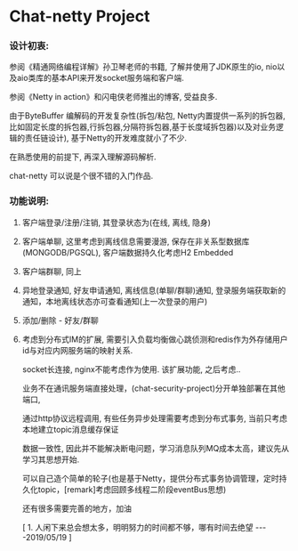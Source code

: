 # Chat-netty Project

### 设计初衷: 

参阅《精通网络编程详解》孙卫琴老师的书籍, 了解并使用了JDK原生的io, nio以及aio类库的基本API来开发socket服务端和客户端.

参阅《Netty in action》和闪电侠老师推出的博客, 受益良多.

由于ByteBuffer 编解码的开发复杂性(拆包/粘包, Netty内置提供一系列的拆包器, 比如固定长度的拆包器,行拆包器,分隔符拆包器,基于长度域拆包器)以及对业务逻辑的责任链设计), 基于Netty的开发难度就小了不少.

在熟悉使用的前提下, 再深入理解源码解析.

chat-netty 可以说是个很不错的入门作品.

### 功能说明:

1.  客户端登录/注册/注销, 其登录状态为(在线, 离线, 隐身)

2.  客户端单聊, 这里考虑到离线信息需要漫游, 保存在非关系型数据库(MONGODB/PGSQL), 客户端数据持久化考虑H2 Embedded

3.  客户端群聊, 同上

4.  异地登录通知, 好友申请通知, 离线信息(单聊/群聊)通知, 登录服务端获取新的通知，本地离线状态亦可查看通知(上一次登录的用户)

5.  添加/删除 - 好友/群聊

6.  考虑到分布式IM的扩展, 需要引入负载均衡做心跳侦测和redis作为外存储用户id与对应内网服务端的映射关系.

    socket长连接, nginx不能考虑作为使用. 该扩展功能, 之后考虑..
    
    业务不在通讯服务端直接处理，(chat-security-project)分开单独部署在其他端口,
    
    通过http协议远程调用, 有些任务异步处理需要考虑到分布式事务, 当前只考虑本地建立topic消息缓存保证
    
    数据一致性, 因此并不能解决断电问题，学习消息队列MQ成本太高，建议先从学习其思想开始.
    
    可以自己造个简单的轮子(也是基于Netty，提供分布式事务协调管理，定时持久化topic，[remark]考虑回顾多线程二阶段eventBus思想)
    
    还有很多需要完善的地方，加油
   
    [
        1. 人闲下来总会想太多，明明努力的时间都不够，哪有时间去绝望 ----2019/05/19
    ]
